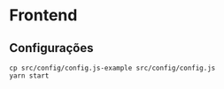 # Frontend

## Configurações

```shell
cp src/config/config.js-example src/config/config.js
yarn start
```
